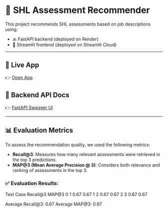 # 🧠 SHL Assessment Recommender

This project recommends SHL assessments based on job descriptions using:  
- 🔙 FastAPI backend (deployed on Render)  
- 🎨 Streamlit frontend (deployed on Streamlit Cloud)

---

## 🚀 Live App  
👉 [Open App](https://pa73owdbc2jdrpqi6icss6.streamlit.app/)

## 📘 Backend API Docs  
👉 [FastAPI Swagger UI](https://shl-fastapi.onrender.com/docs)

---

## 📊 Evaluation Metrics

To assess the recommendation quality, we used the following metrics:

- **Recall@3**: Measures how many relevant assessments were retrieved in the top 3 predictions.
- **MAP@3 (Mean Average Precision @ 3)**: Considers both relevance and ranking of assessments in the top 3.

### ✅ Evaluation Results:

Test Case Recall@3 MAP@3 0 1 0.67 0.67 1 2 0.67 0.67 2 3 0.67 0.67

Average Recall@3: 0.67
Average MAP@3: 0.67



